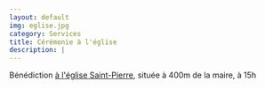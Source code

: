 ```yaml
---
layout: default
img: eglise.jpg
category: Services
title: Cérémonie à l'église
description: |
---
```

Bénédiction [à l'église Saint-Pierre](https://www.google.com/maps/place/Eglise+Catholique+Saint+Pierre/@48.7621305,2.6694968,18z/data=!4m12!1m6!3m5!1s0x0:0x7b113febc448bee!2sMairie+d'Ozoir-la-Ferri%C3%A8re!8m2!3d48.7616095!4d2.6719999!3m4!1s0x47e6067c0baa2d47:0x368bfd28b2836a38!8m2!3d48.7625809!4d2.6686072?hl=fr-FR), située à 400m de la maire, à 15h
